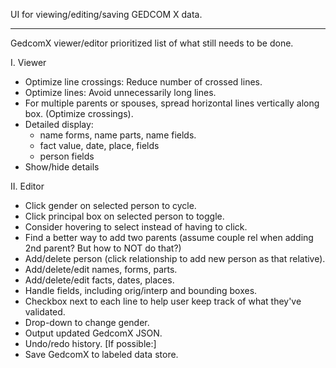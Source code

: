 UI for viewing/editing/saving GEDCOM X data.

---

GedcomX viewer/editor prioritized list of what still needs to be done.

I. Viewer
- Optimize line crossings: Reduce number of crossed lines.
- Optimize lines: Avoid unnecessarily long lines.
- For multiple parents or spouses, spread horizontal lines vertically along box. (Optimize crossings).
- Detailed display:
  - name forms, name parts, name fields.
  - fact value, date, place, fields
  - person fields
- Show/hide details

II. Editor
- Click gender on selected person to cycle.
- Click principal box on selected person to toggle.
- Consider hovering to select instead of having to click.
- Find a better way to add two parents (assume couple rel when adding 2nd parent? But how to NOT do that?)
- Add/delete person (click relationship to add new person as that relative).
- Add/delete/edit names, forms, parts.
- Add/delete/edit facts, dates, places.
- Handle fields, including orig/interp and bounding boxes.
- Checkbox next to each line to help user keep track of what they've validated.
- Drop-down to change gender.
- Output updated GedcomX JSON.
- Undo/redo history.
[If possible:]
- Save GedcomX to labeled data store.